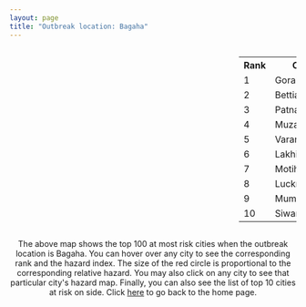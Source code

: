 ```yaml
---
layout: page
title: "Outbreak location: Bagaha"
---
```

<div style="width: 100%; overflow: auto;">
<div style="width: 75%; float: left;">
<div id="mapid">
<script src="https://buda-magenta.github.io/hazard_map/load_map.js"></script>

<script>
var marker_outbreak = L.marker([27.059011, 84.206464],{"autoPan": true}).addTo(map); marker_outbreak.bindTooltip("Bagaha").openTooltip();

var circle_1 = L.circle([26.671329, 83.364583], {"pane": "markerPane", "color": "red", "fill": true, "fillOpacity": 0.2, "fillRule": "evenodd", "lineCap": "round", "lineJoin": "round", "opacity": 1.0, "radius": 249644, "stroke": true, "weight": 3}).addTo(map);
circle_1.bindTooltip("Gorakhpur<br>rank: 1<br>hazard index: 0.249644")
circle_1.bindPopup('<a href="https://buda-magenta.github.io/hazard_map/Gorakhpur">Gorakhpur</a>')

var circle_2 = L.circle([26.791073, 84.560107], {"pane": "markerPane", "color": "red", "fill": true, "fillOpacity": 0.2, "fillRule": "evenodd", "lineCap": "round", "lineJoin": "round", "opacity": 1.0, "radius": 50873, "stroke": true, "weight": 3}).addTo(map);
circle_2.bindTooltip("Bettiah<br>rank: 2<br>hazard index: 0.050873")
circle_2.bindPopup('<a href="https://buda-magenta.github.io/hazard_map/Bettiah">Bettiah</a>')

var circle_3 = L.circle([25.609324, 85.123525], {"pane": "markerPane", "color": "red", "fill": true, "fillOpacity": 0.2, "fillRule": "evenodd", "lineCap": "round", "lineJoin": "round", "opacity": 1.0, "radius": 16638, "stroke": true, "weight": 3}).addTo(map);
circle_3.bindTooltip("Patna<br>rank: 3<br>hazard index: 0.016638")
circle_3.bindPopup('<a href="https://buda-magenta.github.io/hazard_map/Patna">Patna</a>')

var circle_4 = L.circle([26.148658, 85.340013], {"pane": "markerPane", "color": "red", "fill": true, "fillOpacity": 0.2, "fillRule": "evenodd", "lineCap": "round", "lineJoin": "round", "opacity": 1.0, "radius": 15309, "stroke": true, "weight": 3}).addTo(map);
circle_4.bindTooltip("Muzaffarpur<br>rank: 4<br>hazard index: 0.015310")
circle_4.bindPopup('<a href="https://buda-magenta.github.io/hazard_map/Muzaffarpur">Muzaffarpur</a>')

var circle_5 = L.circle([25.335649, 83.007629], {"pane": "markerPane", "color": "red", "fill": true, "fillOpacity": 0.2, "fillRule": "evenodd", "lineCap": "round", "lineJoin": "round", "opacity": 1.0, "radius": 9264, "stroke": true, "weight": 3}).addTo(map);
circle_5.bindTooltip("Varanasi<br>rank: 5<br>hazard index: 0.009265")
circle_5.bindPopup('<a href="https://buda-magenta.github.io/hazard_map/Varanasi">Varanasi</a>')

var circle_6 = L.circle([27.985060, 80.753845], {"pane": "markerPane", "color": "red", "fill": true, "fillOpacity": 0.2, "fillRule": "evenodd", "lineCap": "round", "lineJoin": "round", "opacity": 1.0, "radius": 7274, "stroke": true, "weight": 3}).addTo(map);
circle_6.bindTooltip("Lakhimpur<br>rank: 6<br>hazard index: 0.007275")
circle_6.bindPopup('<a href="https://buda-magenta.github.io/hazard_map/Lakhimpur">Lakhimpur</a>')

var circle_7 = L.circle([26.669512, 84.957411], {"pane": "markerPane", "color": "red", "fill": true, "fillOpacity": 0.2, "fillRule": "evenodd", "lineCap": "round", "lineJoin": "round", "opacity": 1.0, "radius": 7232, "stroke": true, "weight": 3}).addTo(map);
circle_7.bindTooltip("Motihari<br>rank: 7<br>hazard index: 0.007232")
circle_7.bindPopup('<a href="https://buda-magenta.github.io/hazard_map/Motihari">Motihari</a>')

var circle_8 = L.circle([26.838100, 80.934600], {"pane": "markerPane", "color": "red", "fill": true, "fillOpacity": 0.2, "fillRule": "evenodd", "lineCap": "round", "lineJoin": "round", "opacity": 1.0, "radius": 7078, "stroke": true, "weight": 3}).addTo(map);
circle_8.bindTooltip("Lucknow<br>rank: 8<br>hazard index: 0.007079")
circle_8.bindPopup('<a href="https://buda-magenta.github.io/hazard_map/Lucknow">Lucknow</a>')

var circle_9 = L.circle([19.075990, 72.877393], {"pane": "markerPane", "color": "red", "fill": true, "fillOpacity": 0.2, "fillRule": "evenodd", "lineCap": "round", "lineJoin": "round", "opacity": 1.0, "radius": 6067, "stroke": true, "weight": 3}).addTo(map);
circle_9.bindTooltip("Mumbai<br>rank: 9<br>hazard index: 0.006067")
circle_9.bindPopup('<a href="https://buda-magenta.github.io/hazard_map/Mumbai">Mumbai</a>')

var circle_10 = L.circle([26.131004, 84.391257], {"pane": "markerPane", "color": "red", "fill": true, "fillOpacity": 0.2, "fillRule": "evenodd", "lineCap": "round", "lineJoin": "round", "opacity": 1.0, "radius": 5061, "stroke": true, "weight": 3}).addTo(map);
circle_10.bindTooltip("Siwan<br>rank: 10<br>hazard index: 0.005062")
circle_10.bindPopup('<a href="https://buda-magenta.github.io/hazard_map/Siwan">Siwan</a>')

var circle_11 = L.circle([26.724789, 82.793269], {"pane": "markerPane", "color": "red", "fill": true, "fillOpacity": 0.2, "fillRule": "evenodd", "lineCap": "round", "lineJoin": "round", "opacity": 1.0, "radius": 4669, "stroke": true, "weight": 3}).addTo(map);
circle_11.bindTooltip("Basti<br>rank: 11<br>hazard index: 0.004670")
circle_11.bindPopup('<a href="https://buda-magenta.github.io/hazard_map/Basti">Basti</a>')

var circle_12 = L.circle([26.460914, 80.321759], {"pane": "markerPane", "color": "red", "fill": true, "fillOpacity": 0.2, "fillRule": "evenodd", "lineCap": "round", "lineJoin": "round", "opacity": 1.0, "radius": 3817, "stroke": true, "weight": 3}).addTo(map);
circle_12.bindTooltip("Kanpur<br>rank: 12<br>hazard index: 0.003818")
circle_12.bindPopup('<a href="https://buda-magenta.github.io/hazard_map/Kanpur">Kanpur</a>')

var circle_13 = L.circle([25.773344, 84.784977], {"pane": "markerPane", "color": "red", "fill": true, "fillOpacity": 0.2, "fillRule": "evenodd", "lineCap": "round", "lineJoin": "round", "opacity": 1.0, "radius": 3601, "stroke": true, "weight": 3}).addTo(map);
circle_13.bindTooltip("Chapra<br>rank: 13<br>hazard index: 0.003602")
circle_13.bindPopup('<a href="https://buda-magenta.github.io/hazard_map/Chapra">Chapra</a>')

var circle_14 = L.circle([26.055318, 82.993139], {"pane": "markerPane", "color": "red", "fill": true, "fillOpacity": 0.2, "fillRule": "evenodd", "lineCap": "round", "lineJoin": "round", "opacity": 1.0, "radius": 3068, "stroke": true, "weight": 3}).addTo(map);
circle_14.bindTooltip("Nizamabad<br>rank: 14<br>hazard index: 0.003069")
circle_14.bindPopup('<a href="https://buda-magenta.github.io/hazard_map/Nizamabad">Nizamabad</a>')

var circle_15 = L.circle([26.423847, 83.762732], {"pane": "markerPane", "color": "red", "fill": true, "fillOpacity": 0.2, "fillRule": "evenodd", "lineCap": "round", "lineJoin": "round", "opacity": 1.0, "radius": 3023, "stroke": true, "weight": 3}).addTo(map);
circle_15.bindTooltip("Deoria<br>rank: 15<br>hazard index: 0.003023")
circle_15.bindPopup('<a href="https://buda-magenta.github.io/hazard_map/Deoria">Deoria</a>')

var circle_16 = L.circle([25.531031, 78.652689], {"pane": "markerPane", "color": "red", "fill": true, "fillOpacity": 0.2, "fillRule": "evenodd", "lineCap": "round", "lineJoin": "round", "opacity": 1.0, "radius": 2885, "stroke": true, "weight": 3}).addTo(map);
circle_16.bindTooltip("Jhansi<br>rank: 16<br>hazard index: 0.002886")
circle_16.bindPopup('<a href="https://buda-magenta.github.io/hazard_map/Jhansi">Jhansi</a>')

var circle_17 = L.circle([25.954628, 83.647350], {"pane": "markerPane", "color": "red", "fill": true, "fillOpacity": 0.2, "fillRule": "evenodd", "lineCap": "round", "lineJoin": "round", "opacity": 1.0, "radius": 2836, "stroke": true, "weight": 3}).addTo(map);
circle_17.bindTooltip("Maunath Bhanjan<br>rank: 17<br>hazard index: 0.002836")
circle_17.bindPopup('<a href="https://buda-magenta.github.io/hazard_map/Maunath_Bhanjan">Maunath Bhanjan</a>')

var circle_18 = L.circle([28.651718, 77.221939], {"pane": "markerPane", "color": "red", "fill": true, "fillOpacity": 0.2, "fillRule": "evenodd", "lineCap": "round", "lineJoin": "round", "opacity": 1.0, "radius": 2654, "stroke": true, "weight": 3}).addTo(map);
circle_18.bindTooltip("Delhi<br>rank: 18<br>hazard index: 0.002655")
circle_18.bindPopup('<a href="https://buda-magenta.github.io/hazard_map/Delhi">Delhi</a>')

var circle_19 = L.circle([25.623457, 84.596839], {"pane": "markerPane", "color": "red", "fill": true, "fillOpacity": 0.2, "fillRule": "evenodd", "lineCap": "round", "lineJoin": "round", "opacity": 1.0, "radius": 2580, "stroke": true, "weight": 3}).addTo(map);
circle_19.bindTooltip("Arrah<br>rank: 19<br>hazard index: 0.002581")
circle_19.bindPopup('<a href="https://buda-magenta.github.io/hazard_map/Arrah">Arrah</a>')

var circle_20 = L.circle([26.269722, 82.994425], {"pane": "markerPane", "color": "red", "fill": true, "fillOpacity": 0.2, "fillRule": "evenodd", "lineCap": "round", "lineJoin": "round", "opacity": 1.0, "radius": 2084, "stroke": true, "weight": 3}).addTo(map);
circle_20.bindTooltip("Burhanpur<br>rank: 20<br>hazard index: 0.002085")
circle_20.bindPopup('<a href="https://buda-magenta.github.io/hazard_map/Burhanpur">Burhanpur</a>')

var circle_21 = L.circle([27.109667, 81.918329], {"pane": "markerPane", "color": "red", "fill": true, "fillOpacity": 0.2, "fillRule": "evenodd", "lineCap": "round", "lineJoin": "round", "opacity": 1.0, "radius": 2054, "stroke": true, "weight": 3}).addTo(map);
circle_21.bindTooltip("Gonda<br>rank: 21<br>hazard index: 0.002055")
circle_21.bindPopup('<a href="https://buda-magenta.github.io/hazard_map/Gonda">Gonda</a>')

var circle_22 = L.circle([25.623400, 85.041700], {"pane": "markerPane", "color": "red", "fill": true, "fillOpacity": 0.2, "fillRule": "evenodd", "lineCap": "round", "lineJoin": "round", "opacity": 1.0, "radius": 1801, "stroke": true, "weight": 3}).addTo(map);
circle_22.bindTooltip("Dinapur Nizamat<br>rank: 22<br>hazard index: 0.001801")
circle_22.bindPopup('<a href="https://buda-magenta.github.io/hazard_map/Dinapur_Nizamat">Dinapur Nizamat</a>')

var circle_23 = L.circle([26.083143, 86.032571], {"pane": "markerPane", "color": "red", "fill": true, "fillOpacity": 0.2, "fillRule": "evenodd", "lineCap": "round", "lineJoin": "round", "opacity": 1.0, "radius": 1698, "stroke": true, "weight": 3}).addTo(map);
circle_23.bindTooltip("Darbhanga<br>rank: 23<br>hazard index: 0.001699")
circle_23.bindPopup('<a href="https://buda-magenta.github.io/hazard_map/Darbhanga">Darbhanga</a>')

var circle_24 = L.circle([25.572433, 83.609605], {"pane": "markerPane", "color": "red", "fill": true, "fillOpacity": 0.2, "fillRule": "evenodd", "lineCap": "round", "lineJoin": "round", "opacity": 1.0, "radius": 1671, "stroke": true, "weight": 3}).addTo(map);
circle_24.bindTooltip("Medinipur<br>rank: 24<br>hazard index: 0.001672")
circle_24.bindPopup('<a href="https://buda-magenta.github.io/hazard_map/Medinipur">Medinipur</a>')

var circle_25 = L.circle([25.720581, 85.255560], {"pane": "markerPane", "color": "red", "fill": true, "fillOpacity": 0.2, "fillRule": "evenodd", "lineCap": "round", "lineJoin": "round", "opacity": 1.0, "radius": 1454, "stroke": true, "weight": 3}).addTo(map);
circle_25.bindTooltip("Hajipur<br>rank: 25<br>hazard index: 0.001454")
circle_25.bindPopup('<a href="https://buda-magenta.github.io/hazard_map/Hajipur">Hajipur</a>')

var circle_26 = L.circle([22.541418, 88.357691], {"pane": "markerPane", "color": "red", "fill": true, "fillOpacity": 0.2, "fillRule": "evenodd", "lineCap": "round", "lineJoin": "round", "opacity": 1.0, "radius": 1334, "stroke": true, "weight": 3}).addTo(map);
circle_26.bindTooltip("Kolkata<br>rank: 26<br>hazard index: 0.001335")
circle_26.bindPopup('<a href="https://buda-magenta.github.io/hazard_map/Kolkata">Kolkata</a>')

var circle_27 = L.circle([24.796436, 85.007956], {"pane": "markerPane", "color": "red", "fill": true, "fillOpacity": 0.2, "fillRule": "evenodd", "lineCap": "round", "lineJoin": "round", "opacity": 1.0, "radius": 848, "stroke": true, "weight": 3}).addTo(map);
circle_27.bindTooltip("Gaya<br>rank: 27<br>hazard index: 0.000848")
circle_27.bindPopup('<a href="https://buda-magenta.github.io/hazard_map/Gaya">Gaya</a>')

var circle_28 = L.circle([26.022697, 83.028873], {"pane": "markerPane", "color": "red", "fill": true, "fillOpacity": 0.2, "fillRule": "evenodd", "lineCap": "round", "lineJoin": "round", "opacity": 1.0, "radius": 833, "stroke": true, "weight": 3}).addTo(map);
circle_28.bindTooltip("Azamgarh<br>rank: 28<br>hazard index: 0.000833")
circle_28.bindPopup('<a href="https://buda-magenta.github.io/hazard_map/Azamgarh">Azamgarh</a>')

var circle_29 = L.circle([19.194329, 72.970178], {"pane": "markerPane", "color": "red", "fill": true, "fillOpacity": 0.2, "fillRule": "evenodd", "lineCap": "round", "lineJoin": "round", "opacity": 1.0, "radius": 636, "stroke": true, "weight": 3}).addTo(map);
circle_29.bindTooltip("Thane<br>rank: 29<br>hazard index: 0.000636")
circle_29.bindPopup('<a href="https://buda-magenta.github.io/hazard_map/Thane">Thane</a>')

var circle_30 = L.circle([25.562071, 84.015672], {"pane": "markerPane", "color": "red", "fill": true, "fillOpacity": 0.2, "fillRule": "evenodd", "lineCap": "round", "lineJoin": "round", "opacity": 1.0, "radius": 621, "stroke": true, "weight": 3}).addTo(map);
circle_30.bindTooltip("Buxar<br>rank: 30<br>hazard index: 0.000622")
circle_30.bindPopup('<a href="https://buda-magenta.github.io/hazard_map/Buxar">Buxar</a>')

var circle_31 = L.circle([25.877933, 84.119959], {"pane": "markerPane", "color": "red", "fill": true, "fillOpacity": 0.2, "fillRule": "evenodd", "lineCap": "round", "lineJoin": "round", "opacity": 1.0, "radius": 611, "stroke": true, "weight": 3}).addTo(map);
circle_31.bindTooltip("Ballia<br>rank: 31<br>hazard index: 0.000611")
circle_31.bindPopup('<a href="https://buda-magenta.github.io/hazard_map/Ballia">Ballia</a>')

var circle_32 = L.circle([23.258486, 77.401989], {"pane": "markerPane", "color": "red", "fill": true, "fillOpacity": 0.2, "fillRule": "evenodd", "lineCap": "round", "lineJoin": "round", "opacity": 1.0, "radius": 588, "stroke": true, "weight": 3}).addTo(map);
circle_32.bindTooltip("Bhopal<br>rank: 32<br>hazard index: 0.000588")
circle_32.bindPopup('<a href="https://buda-magenta.github.io/hazard_map/Bhopal">Bhopal</a>')

var circle_33 = L.circle([25.603508, 83.507454], {"pane": "markerPane", "color": "red", "fill": true, "fillOpacity": 0.2, "fillRule": "evenodd", "lineCap": "round", "lineJoin": "round", "opacity": 1.0, "radius": 586, "stroke": true, "weight": 3}).addTo(map);
circle_33.bindTooltip("Ghazipur<br>rank: 33<br>hazard index: 0.000587")
circle_33.bindPopup('<a href="https://buda-magenta.github.io/hazard_map/Ghazipur">Ghazipur</a>')

var circle_34 = L.circle([25.438130, 81.833800], {"pane": "markerPane", "color": "red", "fill": true, "fillOpacity": 0.2, "fillRule": "evenodd", "lineCap": "round", "lineJoin": "round", "opacity": 1.0, "radius": 566, "stroke": true, "weight": 3}).addTo(map);
circle_34.bindTooltip("Allahabad<br>rank: 34<br>hazard index: 0.000567")
circle_34.bindPopup('<a href="https://buda-magenta.github.io/hazard_map/Allahabad">Allahabad</a>')

var circle_35 = L.circle([25.512719, 86.090571], {"pane": "markerPane", "color": "red", "fill": true, "fillOpacity": 0.2, "fillRule": "evenodd", "lineCap": "round", "lineJoin": "round", "opacity": 1.0, "radius": 547, "stroke": true, "weight": 3}).addTo(map);
circle_35.bindTooltip("Begusarai<br>rank: 35<br>hazard index: 0.000548")
circle_35.bindPopup('<a href="https://buda-magenta.github.io/hazard_map/Begusarai">Begusarai</a>')

var circle_36 = L.circle([20.011247, 73.790236], {"pane": "markerPane", "color": "red", "fill": true, "fillOpacity": 0.2, "fillRule": "evenodd", "lineCap": "round", "lineJoin": "round", "opacity": 1.0, "radius": 499, "stroke": true, "weight": 3}).addTo(map);
circle_36.bindTooltip("Nashik<br>rank: 36<br>hazard index: 0.000500")
circle_36.bindPopup('<a href="https://buda-magenta.github.io/hazard_map/Nashik">Nashik</a>')

var circle_37 = L.circle([25.286698, 87.132254], {"pane": "markerPane", "color": "red", "fill": true, "fillOpacity": 0.2, "fillRule": "evenodd", "lineCap": "round", "lineJoin": "round", "opacity": 1.0, "radius": 471, "stroke": true, "weight": 3}).addTo(map);
circle_37.bindTooltip("Bhagalpur<br>rank: 37<br>hazard index: 0.000471")
circle_37.bindPopup('<a href="https://buda-magenta.github.io/hazard_map/Bhagalpur">Bhagalpur</a>')

var circle_38 = L.circle([23.795281, 86.430964], {"pane": "markerPane", "color": "red", "fill": true, "fillOpacity": 0.2, "fillRule": "evenodd", "lineCap": "round", "lineJoin": "round", "opacity": 1.0, "radius": 439, "stroke": true, "weight": 3}).addTo(map);
circle_38.bindTooltip("Dhanbad<br>rank: 38<br>hazard index: 0.000440")
circle_38.bindPopup('<a href="https://buda-magenta.github.io/hazard_map/Dhanbad">Dhanbad</a>')

var circle_39 = L.circle([23.370035, 85.325013], {"pane": "markerPane", "color": "red", "fill": true, "fillOpacity": 0.2, "fillRule": "evenodd", "lineCap": "round", "lineJoin": "round", "opacity": 1.0, "radius": 406, "stroke": true, "weight": 3}).addTo(map);
circle_39.bindTooltip("Ranchi<br>rank: 39<br>hazard index: 0.000406")
circle_39.bindPopup('<a href="https://buda-magenta.github.io/hazard_map/Ranchi">Ranchi</a>')

var circle_40 = L.circle([25.264902, 82.985787], {"pane": "markerPane", "color": "red", "fill": true, "fillOpacity": 0.2, "fillRule": "evenodd", "lineCap": "round", "lineJoin": "round", "opacity": 1.0, "radius": 335, "stroke": true, "weight": 3}).addTo(map);
circle_40.bindTooltip("Morvi<br>rank: 40<br>hazard index: 0.000336")
circle_40.bindPopup('<a href="https://buda-magenta.github.io/hazard_map/Morvi">Morvi</a>')

var circle_41 = L.circle([27.633333, 77.583333], {"pane": "markerPane", "color": "red", "fill": true, "fillOpacity": 0.2, "fillRule": "evenodd", "lineCap": "round", "lineJoin": "round", "opacity": 1.0, "radius": 331, "stroke": true, "weight": 3}).addTo(map);
circle_41.bindTooltip("Mathura<br>rank: 41<br>hazard index: 0.000331")
circle_41.bindPopup('<a href="https://buda-magenta.github.io/hazard_map/Mathura">Mathura</a>')

var circle_42 = L.circle([19.169335, 77.311013], {"pane": "markerPane", "color": "red", "fill": true, "fillOpacity": 0.2, "fillRule": "evenodd", "lineCap": "round", "lineJoin": "round", "opacity": 1.0, "radius": 323, "stroke": true, "weight": 3}).addTo(map);
circle_42.bindTooltip("Nanded Waghala<br>rank: 42<br>hazard index: 0.000323")
circle_42.bindPopup('<a href="https://buda-magenta.github.io/hazard_map/Nanded_Waghala">Nanded Waghala</a>')

var circle_43 = L.circle([25.560900, 87.647654], {"pane": "markerPane", "color": "red", "fill": true, "fillOpacity": 0.2, "fillRule": "evenodd", "lineCap": "round", "lineJoin": "round", "opacity": 1.0, "radius": 297, "stroke": true, "weight": 3}).addTo(map);
circle_43.bindTooltip("Katihar<br>rank: 43<br>hazard index: 0.000297")
circle_43.bindPopup('<a href="https://buda-magenta.github.io/hazard_map/Katihar">Katihar</a>')

var circle_44 = L.circle([26.716413, 88.430992], {"pane": "markerPane", "color": "red", "fill": true, "fillOpacity": 0.2, "fillRule": "evenodd", "lineCap": "round", "lineJoin": "round", "opacity": 1.0, "radius": 259, "stroke": true, "weight": 3}).addTo(map);
circle_44.bindTooltip("Siliguri<br>rank: 44<br>hazard index: 0.000259")
circle_44.bindPopup('<a href="https://buda-magenta.github.io/hazard_map/Siliguri">Siliguri</a>')

var circle_45 = L.circle([18.521428, 73.854454], {"pane": "markerPane", "color": "red", "fill": true, "fillOpacity": 0.2, "fillRule": "evenodd", "lineCap": "round", "lineJoin": "round", "opacity": 1.0, "radius": 253, "stroke": true, "weight": 3}).addTo(map);
circle_45.bindTooltip("Pune<br>rank: 45<br>hazard index: 0.000253")
circle_45.bindPopup('<a href="https://buda-magenta.github.io/hazard_map/Pune">Pune</a>')

var circle_46 = L.circle([17.388786, 78.461065], {"pane": "markerPane", "color": "red", "fill": true, "fillOpacity": 0.2, "fillRule": "evenodd", "lineCap": "round", "lineJoin": "round", "opacity": 1.0, "radius": 245, "stroke": true, "weight": 3}).addTo(map);
circle_46.bindTooltip("Hyderabad<br>rank: 46<br>hazard index: 0.000245")
circle_46.bindPopup('<a href="https://buda-magenta.github.io/hazard_map/Hyderabad">Hyderabad</a>')

var circle_47 = L.circle([28.457876, 79.405571], {"pane": "markerPane", "color": "red", "fill": true, "fillOpacity": 0.2, "fillRule": "evenodd", "lineCap": "round", "lineJoin": "round", "opacity": 1.0, "radius": 243, "stroke": true, "weight": 3}).addTo(map);
circle_47.bindTooltip("Bareilly<br>rank: 47<br>hazard index: 0.000244")
circle_47.bindPopup('<a href="https://buda-magenta.github.io/hazard_map/Bareilly">Bareilly</a>')

var circle_48 = L.circle([23.687130, 86.974659], {"pane": "markerPane", "color": "red", "fill": true, "fillOpacity": 0.2, "fillRule": "evenodd", "lineCap": "round", "lineJoin": "round", "opacity": 1.0, "radius": 237, "stroke": true, "weight": 3}).addTo(map);
circle_48.bindTooltip("Asansol<br>rank: 48<br>hazard index: 0.000237")
circle_48.bindPopup('<a href="https://buda-magenta.github.io/hazard_map/Asansol">Asansol</a>')

var circle_49 = L.circle([25.832642, 86.614893], {"pane": "markerPane", "color": "red", "fill": true, "fillOpacity": 0.2, "fillRule": "evenodd", "lineCap": "round", "lineJoin": "round", "opacity": 1.0, "radius": 234, "stroke": true, "weight": 3}).addTo(map);
circle_49.bindTooltip("Saharsa<br>rank: 49<br>hazard index: 0.000235")
circle_49.bindPopup('<a href="https://buda-magenta.github.io/hazard_map/Saharsa">Saharsa</a>')

var circle_50 = L.circle([25.205305, 85.514612], {"pane": "markerPane", "color": "red", "fill": true, "fillOpacity": 0.2, "fillRule": "evenodd", "lineCap": "round", "lineJoin": "round", "opacity": 1.0, "radius": 233, "stroke": true, "weight": 3}).addTo(map);
circle_50.bindTooltip("Biharsharif<br>rank: 50<br>hazard index: 0.000234")
circle_50.bindPopup('<a href="https://buda-magenta.github.io/hazard_map/Biharsharif">Biharsharif</a>')

var circle_51 = L.circle([23.160894, 79.949770], {"pane": "markerPane", "color": "red", "fill": true, "fillOpacity": 0.2, "fillRule": "evenodd", "lineCap": "round", "lineJoin": "round", "opacity": 1.0, "radius": 217, "stroke": true, "weight": 3}).addTo(map);
circle_51.bindTooltip("Jabalpur<br>rank: 51<br>hazard index: 0.000217")
circle_51.bindPopup('<a href="https://buda-magenta.github.io/hazard_map/Jabalpur">Jabalpur</a>')

var circle_52 = L.circle([23.021624, 72.579707], {"pane": "markerPane", "color": "red", "fill": true, "fillOpacity": 0.2, "fillRule": "evenodd", "lineCap": "round", "lineJoin": "round", "opacity": 1.0, "radius": 216, "stroke": true, "weight": 3}).addTo(map);
circle_52.bindTooltip("Ahmedabad<br>rank: 52<br>hazard index: 0.000216")
circle_52.bindPopup('<a href="https://buda-magenta.github.io/hazard_map/Ahmedabad">Ahmedabad</a>')

var circle_53 = L.circle([21.170200, 72.831100], {"pane": "markerPane", "color": "red", "fill": true, "fillOpacity": 0.2, "fillRule": "evenodd", "lineCap": "round", "lineJoin": "round", "opacity": 1.0, "radius": 214, "stroke": true, "weight": 3}).addTo(map);
circle_53.bindTooltip("Surat<br>rank: 53<br>hazard index: 0.000215")
circle_53.bindPopup('<a href="https://buda-magenta.github.io/hazard_map/Surat">Surat</a>')

var circle_54 = L.circle([25.280733, 83.125128], {"pane": "markerPane", "color": "red", "fill": true, "fillOpacity": 0.2, "fillRule": "evenodd", "lineCap": "round", "lineJoin": "round", "opacity": 1.0, "radius": 210, "stroke": true, "weight": 3}).addTo(map);
circle_54.bindTooltip("Mughal Sarai<br>rank: 54<br>hazard index: 0.000211")
circle_54.bindPopup('<a href="https://buda-magenta.github.io/hazard_map/Mughal_Sarai">Mughal Sarai</a>')

var circle_55 = L.circle([20.993276, 75.839983], {"pane": "markerPane", "color": "red", "fill": true, "fillOpacity": 0.2, "fillRule": "evenodd", "lineCap": "round", "lineJoin": "round", "opacity": 1.0, "radius": 207, "stroke": true, "weight": 3}).addTo(map);
circle_55.bindTooltip("Bhusawal<br>rank: 55<br>hazard index: 0.000207")
circle_55.bindPopup('<a href="https://buda-magenta.github.io/hazard_map/Bhusawal">Bhusawal</a>')

var circle_56 = L.circle([28.863842, 78.805778], {"pane": "markerPane", "color": "red", "fill": true, "fillOpacity": 0.2, "fillRule": "evenodd", "lineCap": "round", "lineJoin": "round", "opacity": 1.0, "radius": 206, "stroke": true, "weight": 3}).addTo(map);
circle_56.bindTooltip("Moradabad<br>rank: 56<br>hazard index: 0.000206")
circle_56.bindPopup('<a href="https://buda-magenta.github.io/hazard_map/Moradabad">Moradabad</a>')

var circle_57 = L.circle([25.795593, 82.488341], {"pane": "markerPane", "color": "red", "fill": true, "fillOpacity": 0.2, "fillRule": "evenodd", "lineCap": "round", "lineJoin": "round", "opacity": 1.0, "radius": 205, "stroke": true, "weight": 3}).addTo(map);
circle_57.bindTooltip("Jaunpur<br>rank: 57<br>hazard index: 0.000206")
circle_57.bindPopup('<a href="https://buda-magenta.github.io/hazard_map/Jaunpur">Jaunpur</a>')

var circle_58 = L.circle([26.250000, 81.250000], {"pane": "markerPane", "color": "red", "fill": true, "fillOpacity": 0.2, "fillRule": "evenodd", "lineCap": "round", "lineJoin": "round", "opacity": 1.0, "radius": 197, "stroke": true, "weight": 3}).addTo(map);
circle_58.bindTooltip("Rae Bareli<br>rank: 58<br>hazard index: 0.000198")
circle_58.bindPopup('<a href="https://buda-magenta.github.io/hazard_map/Rae_Bareli">Rae Bareli</a>')

var circle_59 = L.circle([25.895924, 82.437716], {"pane": "markerPane", "color": "red", "fill": true, "fillOpacity": 0.2, "fillRule": "evenodd", "lineCap": "round", "lineJoin": "round", "opacity": 1.0, "radius": 193, "stroke": true, "weight": 3}).addTo(map);
circle_59.bindTooltip("Badlapur<br>rank: 59<br>hazard index: 0.000194")
circle_59.bindPopup('<a href="https://buda-magenta.github.io/hazard_map/Badlapur">Badlapur</a>')

var circle_60 = L.circle([25.152471, 85.006878], {"pane": "markerPane", "color": "red", "fill": true, "fillOpacity": 0.2, "fillRule": "evenodd", "lineCap": "round", "lineJoin": "round", "opacity": 1.0, "radius": 191, "stroke": true, "weight": 3}).addTo(map);
circle_60.bindTooltip("Jehanabad<br>rank: 60<br>hazard index: 0.000192")
circle_60.bindPopup('<a href="https://buda-magenta.github.io/hazard_map/Jehanabad">Jehanabad</a>')

var circle_61 = L.circle([30.909016, 75.851601], {"pane": "markerPane", "color": "red", "fill": true, "fillOpacity": 0.2, "fillRule": "evenodd", "lineCap": "round", "lineJoin": "round", "opacity": 1.0, "radius": 175, "stroke": true, "weight": 3}).addTo(map);
circle_61.bindTooltip("Ludhiana<br>rank: 61<br>hazard index: 0.000175")
circle_61.bindPopup('<a href="https://buda-magenta.github.io/hazard_map/Ludhiana">Ludhiana</a>')

var circle_62 = L.circle([26.180598, 91.753943], {"pane": "markerPane", "color": "red", "fill": true, "fillOpacity": 0.2, "fillRule": "evenodd", "lineCap": "round", "lineJoin": "round", "opacity": 1.0, "radius": 168, "stroke": true, "weight": 3}).addTo(map);
circle_62.bindTooltip("Guwahati<br>rank: 62<br>hazard index: 0.000169")
circle_62.bindPopup('<a href="https://buda-magenta.github.io/hazard_map/Guwahati">Guwahati</a>')

var circle_63 = L.circle([21.237947, 81.633683], {"pane": "markerPane", "color": "red", "fill": true, "fillOpacity": 0.2, "fillRule": "evenodd", "lineCap": "round", "lineJoin": "round", "opacity": 1.0, "radius": 162, "stroke": true, "weight": 3}).addTo(map);
circle_63.bindTooltip("Raipur<br>rank: 63<br>hazard index: 0.000162")
circle_63.bindPopup('<a href="https://buda-magenta.github.io/hazard_map/Raipur">Raipur</a>')

var circle_64 = L.circle([26.638076, 82.059024], {"pane": "markerPane", "color": "red", "fill": true, "fillOpacity": 0.2, "fillRule": "evenodd", "lineCap": "round", "lineJoin": "round", "opacity": 1.0, "radius": 159, "stroke": true, "weight": 3}).addTo(map);
circle_64.bindTooltip("Faizabad<br>rank: 64<br>hazard index: 0.000159")
circle_64.bindPopup('<a href="https://buda-magenta.github.io/hazard_map/Faizabad">Faizabad</a>')

var circle_65 = L.circle([24.900100, 84.018211], {"pane": "markerPane", "color": "red", "fill": true, "fillOpacity": 0.2, "fillRule": "evenodd", "lineCap": "round", "lineJoin": "round", "opacity": 1.0, "radius": 157, "stroke": true, "weight": 3}).addTo(map);
circle_65.bindTooltip("Sasaram<br>rank: 65<br>hazard index: 0.000158")
circle_65.bindPopup('<a href="https://buda-magenta.github.io/hazard_map/Sasaram">Sasaram</a>')

var circle_66 = L.circle([23.699128, 85.991069], {"pane": "markerPane", "color": "red", "fill": true, "fillOpacity": 0.2, "fillRule": "evenodd", "lineCap": "round", "lineJoin": "round", "opacity": 1.0, "radius": 156, "stroke": true, "weight": 3}).addTo(map);
circle_66.bindTooltip("Bokaro<br>rank: 66<br>hazard index: 0.000157")
circle_66.bindPopup('<a href="https://buda-magenta.github.io/hazard_map/Bokaro">Bokaro</a>')

var circle_67 = L.circle([23.535048, 87.338043], {"pane": "markerPane", "color": "red", "fill": true, "fillOpacity": 0.2, "fillRule": "evenodd", "lineCap": "round", "lineJoin": "round", "opacity": 1.0, "radius": 151, "stroke": true, "weight": 3}).addTo(map);
circle_67.bindTooltip("Durgapur<br>rank: 67<br>hazard index: 0.000152")
circle_67.bindPopup('<a href="https://buda-magenta.github.io/hazard_map/Durgapur">Durgapur</a>')

var circle_68 = L.circle([28.923397, 78.488317], {"pane": "markerPane", "color": "red", "fill": true, "fillOpacity": 0.2, "fillRule": "evenodd", "lineCap": "round", "lineJoin": "round", "opacity": 1.0, "radius": 140, "stroke": true, "weight": 3}).addTo(map);
circle_68.bindTooltip("Amroha<br>rank: 68<br>hazard index: 0.000141")
circle_68.bindPopup('<a href="https://buda-magenta.github.io/hazard_map/Amroha">Amroha</a>')

var circle_69 = L.circle([23.131954, 87.207397], {"pane": "markerPane", "color": "red", "fill": true, "fillOpacity": 0.2, "fillRule": "evenodd", "lineCap": "round", "lineJoin": "round", "opacity": 1.0, "radius": 136, "stroke": true, "weight": 3}).addTo(map);
circle_69.bindTooltip("Bankura<br>rank: 69<br>hazard index: 0.000136")
circle_69.bindPopup('<a href="https://buda-magenta.github.io/hazard_map/Bankura">Bankura</a>')

var circle_70 = L.circle([25.133173, 86.525040], {"pane": "markerPane", "color": "red", "fill": true, "fillOpacity": 0.2, "fillRule": "evenodd", "lineCap": "round", "lineJoin": "round", "opacity": 1.0, "radius": 128, "stroke": true, "weight": 3}).addTo(map);
circle_70.bindTooltip("Kharagpur<br>rank: 70<br>hazard index: 0.000128")
circle_70.bindPopup('<a href="https://buda-magenta.github.io/hazard_map/Kharagpur">Kharagpur</a>')

var circle_71 = L.circle([23.730215, 86.839671], {"pane": "markerPane", "color": "red", "fill": true, "fillOpacity": 0.2, "fillRule": "evenodd", "lineCap": "round", "lineJoin": "round", "opacity": 1.0, "radius": 118, "stroke": true, "weight": 3}).addTo(map);
circle_71.bindTooltip("Kulti<br>rank: 71<br>hazard index: 0.000119")
circle_71.bindPopup('<a href="https://buda-magenta.github.io/hazard_map/Kulti">Kulti</a>')

var circle_72 = L.circle([18.434644, 79.132265], {"pane": "markerPane", "color": "red", "fill": true, "fillOpacity": 0.2, "fillRule": "evenodd", "lineCap": "round", "lineJoin": "round", "opacity": 1.0, "radius": 111, "stroke": true, "weight": 3}).addTo(map);
circle_72.bindTooltip("Karimnagar<br>rank: 72<br>hazard index: 0.000111")
circle_72.bindPopup('<a href="https://buda-magenta.github.io/hazard_map/Karimnagar">Karimnagar</a>')

var circle_73 = L.circle([26.203725, 78.157363], {"pane": "markerPane", "color": "red", "fill": true, "fillOpacity": 0.2, "fillRule": "evenodd", "lineCap": "round", "lineJoin": "round", "opacity": 1.0, "radius": 109, "stroke": true, "weight": 3}).addTo(map);
circle_73.bindTooltip("Gwalior<br>rank: 73<br>hazard index: 0.000110")
circle_73.bindPopup('<a href="https://buda-magenta.github.io/hazard_map/Gwalior">Gwalior</a>')

var circle_74 = L.circle([21.149813, 79.082056], {"pane": "markerPane", "color": "red", "fill": true, "fillOpacity": 0.2, "fillRule": "evenodd", "lineCap": "round", "lineJoin": "round", "opacity": 1.0, "radius": 107, "stroke": true, "weight": 3}).addTo(map);
circle_74.bindTooltip("Nagpur<br>rank: 74<br>hazard index: 0.000107")
circle_74.bindPopup('<a href="https://buda-magenta.github.io/hazard_map/Nagpur">Nagpur</a>')

var circle_75 = L.circle([24.500000, 81.000000], {"pane": "markerPane", "color": "red", "fill": true, "fillOpacity": 0.2, "fillRule": "evenodd", "lineCap": "round", "lineJoin": "round", "opacity": 1.0, "radius": 102, "stroke": true, "weight": 3}).addTo(map);
circle_75.bindTooltip("Satna<br>rank: 75<br>hazard index: 0.000103")
circle_75.bindPopup('<a href="https://buda-magenta.github.io/hazard_map/Satna">Satna</a>')

var circle_76 = L.circle([26.242511, 82.296169], {"pane": "markerPane", "color": "red", "fill": true, "fillOpacity": 0.2, "fillRule": "evenodd", "lineCap": "round", "lineJoin": "round", "opacity": 1.0, "radius": 102, "stroke": true, "weight": 3}).addTo(map);
circle_76.bindTooltip("Sultanpur<br>rank: 76<br>hazard index: 0.000103")
circle_76.bindPopup('<a href="https://buda-magenta.github.io/hazard_map/Sultanpur">Sultanpur</a>')

var circle_77 = L.circle([27.504639, 80.829466], {"pane": "markerPane", "color": "red", "fill": true, "fillOpacity": 0.2, "fillRule": "evenodd", "lineCap": "round", "lineJoin": "round", "opacity": 1.0, "radius": 101, "stroke": true, "weight": 3}).addTo(map);
circle_77.bindTooltip("Sitapur<br>rank: 77<br>hazard index: 0.000101")
circle_77.bindPopup('<a href="https://buda-magenta.github.io/hazard_map/Sitapur">Sitapur</a>')

var circle_78 = L.circle([12.979120, 77.591300], {"pane": "markerPane", "color": "red", "fill": true, "fillOpacity": 0.2, "fillRule": "evenodd", "lineCap": "round", "lineJoin": "round", "opacity": 1.0, "radius": 99, "stroke": true, "weight": 3}).addTo(map);
circle_78.bindTooltip("Bangalore<br>rank: 78<br>hazard index: 0.000099")
circle_78.bindPopup('<a href="https://buda-magenta.github.io/hazard_map/Bangalore">Bangalore</a>')

var circle_79 = L.circle([31.634308, 74.873679], {"pane": "markerPane", "color": "red", "fill": true, "fillOpacity": 0.2, "fillRule": "evenodd", "lineCap": "round", "lineJoin": "round", "opacity": 1.0, "radius": 99, "stroke": true, "weight": 3}).addTo(map);
circle_79.bindTooltip("Amritsar<br>rank: 79<br>hazard index: 0.000099")
circle_79.bindPopup('<a href="https://buda-magenta.github.io/hazard_map/Amritsar">Amritsar</a>')

var circle_80 = L.circle([20.843512, 75.525927], {"pane": "markerPane", "color": "red", "fill": true, "fillOpacity": 0.2, "fillRule": "evenodd", "lineCap": "round", "lineJoin": "round", "opacity": 1.0, "radius": 96, "stroke": true, "weight": 3}).addTo(map);
circle_80.bindTooltip("Jalgaon<br>rank: 80<br>hazard index: 0.000096")
circle_80.bindPopup('<a href="https://buda-magenta.github.io/hazard_map/Jalgaon">Jalgaon</a>')

var circle_81 = L.circle([26.915458, 75.818982], {"pane": "markerPane", "color": "red", "fill": true, "fillOpacity": 0.2, "fillRule": "evenodd", "lineCap": "round", "lineJoin": "round", "opacity": 1.0, "radius": 93, "stroke": true, "weight": 3}).addTo(map);
circle_81.bindTooltip("Jaipur<br>rank: 81<br>hazard index: 0.000094")
circle_81.bindPopup('<a href="https://buda-magenta.github.io/hazard_map/Jaipur">Jaipur</a>')

var circle_82 = L.circle([31.292011, 75.568058], {"pane": "markerPane", "color": "red", "fill": true, "fillOpacity": 0.2, "fillRule": "evenodd", "lineCap": "round", "lineJoin": "round", "opacity": 1.0, "radius": 93, "stroke": true, "weight": 3}).addTo(map);
circle_82.bindTooltip("Jalandhar<br>rank: 82<br>hazard index: 0.000094")
circle_82.bindPopup('<a href="https://buda-magenta.github.io/hazard_map/Jalandhar">Jalandhar</a>')

var circle_83 = L.circle([28.794068, 79.185930], {"pane": "markerPane", "color": "red", "fill": true, "fillOpacity": 0.2, "fillRule": "evenodd", "lineCap": "round", "lineJoin": "round", "opacity": 1.0, "radius": 86, "stroke": true, "weight": 3}).addTo(map);
circle_83.bindTooltip("Rampur<br>rank: 83<br>hazard index: 0.000087")
circle_83.bindPopup('<a href="https://buda-magenta.github.io/hazard_map/Rampur">Rampur</a>')

var circle_84 = L.circle([18.627929, 73.800983], {"pane": "markerPane", "color": "red", "fill": true, "fillOpacity": 0.2, "fillRule": "evenodd", "lineCap": "round", "lineJoin": "round", "opacity": 1.0, "radius": 85, "stroke": true, "weight": 3}).addTo(map);
circle_84.bindTooltip("Pimpri Chinchwad<br>rank: 84<br>hazard index: 0.000085")
circle_84.bindPopup('<a href="https://buda-magenta.github.io/hazard_map/Pimpri_Chinchwad">Pimpri Chinchwad</a>')

var circle_85 = L.circle([23.250000, 87.750000], {"pane": "markerPane", "color": "red", "fill": true, "fillOpacity": 0.2, "fillRule": "evenodd", "lineCap": "round", "lineJoin": "round", "opacity": 1.0, "radius": 84, "stroke": true, "weight": 3}).addTo(map);
circle_85.bindTooltip("Barddhaman<br>rank: 85<br>hazard index: 0.000084")
circle_85.bindPopup('<a href="https://buda-magenta.github.io/hazard_map/Barddhaman">Barddhaman</a>')

var circle_86 = L.circle([21.977864, 76.568828], {"pane": "markerPane", "color": "red", "fill": true, "fillOpacity": 0.2, "fillRule": "evenodd", "lineCap": "round", "lineJoin": "round", "opacity": 1.0, "radius": 83, "stroke": true, "weight": 3}).addTo(map);
circle_86.bindTooltip("Khandwa<br>rank: 86<br>hazard index: 0.000084")
circle_86.bindPopup('<a href="https://buda-magenta.github.io/hazard_map/Khandwa">Khandwa</a>')

var circle_87 = L.circle([27.338577, 80.097526], {"pane": "markerPane", "color": "red", "fill": true, "fillOpacity": 0.2, "fillRule": "evenodd", "lineCap": "round", "lineJoin": "round", "opacity": 1.0, "radius": 81, "stroke": true, "weight": 3}).addTo(map);
circle_87.bindTooltip("Hardoi<br>rank: 87<br>hazard index: 0.000081")
circle_87.bindPopup('<a href="https://buda-magenta.github.io/hazard_map/Hardoi">Hardoi</a>')

var circle_88 = L.circle([27.437194, 79.489129], {"pane": "markerPane", "color": "red", "fill": true, "fillOpacity": 0.2, "fillRule": "evenodd", "lineCap": "round", "lineJoin": "round", "opacity": 1.0, "radius": 78, "stroke": true, "weight": 3}).addTo(map);
circle_88.bindTooltip("Farrukhabad<br>rank: 88<br>hazard index: 0.000079")
circle_88.bindPopup('<a href="https://buda-magenta.github.io/hazard_map/Farrukhabad">Farrukhabad</a>')

var circle_89 = L.circle([29.988077, 77.508130], {"pane": "markerPane", "color": "red", "fill": true, "fillOpacity": 0.2, "fillRule": "evenodd", "lineCap": "round", "lineJoin": "round", "opacity": 1.0, "radius": 77, "stroke": true, "weight": 3}).addTo(map);
circle_89.bindTooltip("Saharanpur<br>rank: 89<br>hazard index: 0.000077")
circle_89.bindPopup('<a href="https://buda-magenta.github.io/hazard_map/Saharanpur">Saharanpur</a>')

var circle_90 = L.circle([13.083694, 80.270186], {"pane": "markerPane", "color": "red", "fill": true, "fillOpacity": 0.2, "fillRule": "evenodd", "lineCap": "round", "lineJoin": "round", "opacity": 1.0, "radius": 76, "stroke": true, "weight": 3}).addTo(map);
circle_90.bindTooltip("Chennai<br>rank: 90<br>hazard index: 0.000077")
circle_90.bindPopup('<a href="https://buda-magenta.github.io/hazard_map/Chennai">Chennai</a>')

var circle_91 = L.circle([27.912633, 79.746563], {"pane": "markerPane", "color": "red", "fill": true, "fillOpacity": 0.2, "fillRule": "evenodd", "lineCap": "round", "lineJoin": "round", "opacity": 1.0, "radius": 76, "stroke": true, "weight": 3}).addTo(map);
circle_91.bindTooltip("Shahjahanpur<br>rank: 91<br>hazard index: 0.000076")
circle_91.bindPopup('<a href="https://buda-magenta.github.io/hazard_map/Shahjahanpur">Shahjahanpur</a>')

var circle_92 = L.circle([19.439885, 72.880383], {"pane": "markerPane", "color": "red", "fill": true, "fillOpacity": 0.2, "fillRule": "evenodd", "lineCap": "round", "lineJoin": "round", "opacity": 1.0, "radius": 72, "stroke": true, "weight": 3}).addTo(map);
circle_92.bindTooltip("Vasai<br>rank: 92<br>hazard index: 0.000073")
circle_92.bindPopup('<a href="https://buda-magenta.github.io/hazard_map/Vasai">Vasai</a>')

var circle_93 = L.circle([19.261944, 73.194760], {"pane": "markerPane", "color": "red", "fill": true, "fillOpacity": 0.2, "fillRule": "evenodd", "lineCap": "round", "lineJoin": "round", "opacity": 1.0, "radius": 71, "stroke": true, "weight": 3}).addTo(map);
circle_93.bindTooltip("Ulhas Nagar<br>rank: 93<br>hazard index: 0.000072")
circle_93.bindPopup('<a href="https://buda-magenta.github.io/hazard_map/Ulhas_Nagar">Ulhas Nagar</a>')

var circle_94 = L.circle([15.398403, 73.812918], {"pane": "markerPane", "color": "red", "fill": true, "fillOpacity": 0.2, "fillRule": "evenodd", "lineCap": "round", "lineJoin": "round", "opacity": 1.0, "radius": 69, "stroke": true, "weight": 3}).addTo(map);
circle_94.bindTooltip("Vasco Da Gama<br>rank: 94<br>hazard index: 0.000070")
circle_94.bindPopup('<a href="https://buda-magenta.github.io/hazard_map/Vasco_Da_Gama">Vasco Da Gama</a>')

var circle_95 = L.circle([25.329791, 86.456777], {"pane": "markerPane", "color": "red", "fill": true, "fillOpacity": 0.2, "fillRule": "evenodd", "lineCap": "round", "lineJoin": "round", "opacity": 1.0, "radius": 68, "stroke": true, "weight": 3}).addTo(map);
circle_95.bindTooltip("Jamalpur<br>rank: 95<br>hazard index: 0.000068")
circle_95.bindPopup('<a href="https://buda-magenta.github.io/hazard_map/Jamalpur">Jamalpur</a>')

var circle_96 = L.circle([27.175255, 78.009816], {"pane": "markerPane", "color": "red", "fill": true, "fillOpacity": 0.2, "fillRule": "evenodd", "lineCap": "round", "lineJoin": "round", "opacity": 1.0, "radius": 68, "stroke": true, "weight": 3}).addTo(map);
circle_96.bindTooltip("Agra<br>rank: 96<br>hazard index: 0.000068")
circle_96.bindPopup('<a href="https://buda-magenta.github.io/hazard_map/Agra">Agra</a>')

var circle_97 = L.circle([22.297314, 73.194257], {"pane": "markerPane", "color": "red", "fill": true, "fillOpacity": 0.2, "fillRule": "evenodd", "lineCap": "round", "lineJoin": "round", "opacity": 1.0, "radius": 64, "stroke": true, "weight": 3}).addTo(map);
circle_97.bindTooltip("Vadodara<br>rank: 97<br>hazard index: 0.000065")
circle_97.bindPopup('<a href="https://buda-magenta.github.io/hazard_map/Vadodara">Vadodara</a>')

var circle_98 = L.circle([25.935955, 79.424328], {"pane": "markerPane", "color": "red", "fill": true, "fillOpacity": 0.2, "fillRule": "evenodd", "lineCap": "round", "lineJoin": "round", "opacity": 1.0, "radius": 62, "stroke": true, "weight": 3}).addTo(map);
circle_98.bindTooltip("Orai<br>rank: 98<br>hazard index: 0.000062")
circle_98.bindPopup('<a href="https://buda-magenta.github.io/hazard_map/Orai">Orai</a>')

var circle_99 = L.circle([28.740613, 77.835426], {"pane": "markerPane", "color": "red", "fill": true, "fillOpacity": 0.2, "fillRule": "evenodd", "lineCap": "round", "lineJoin": "round", "opacity": 1.0, "radius": 57, "stroke": true, "weight": 3}).addTo(map);
circle_99.bindTooltip("Hapur<br>rank: 99<br>hazard index: 0.000057")
circle_99.bindPopup('<a href="https://buda-magenta.github.io/hazard_map/Hapur">Hapur</a>')

var circle_100 = L.circle([22.720362, 75.868200], {"pane": "markerPane", "color": "red", "fill": true, "fillOpacity": 0.2, "fillRule": "evenodd", "lineCap": "round", "lineJoin": "round", "opacity": 1.0, "radius": 55, "stroke": true, "weight": 3}).addTo(map);
circle_100.bindTooltip("Indore<br>rank: 100<br>hazard index: 0.000055")
circle_100.bindPopup('<a href="https://buda-magenta.github.io/hazard_map/Indore">Indore</a>')
</script>
</div>
</div>


<div style="width: 20%; float: right;">
<table>
<tr>
<th>Rank</th>
<th>City</th>
</tr>

<tr>
<td>1</td>
<td>Gorakhpur</td>
</tr>

<tr>
<td>2</td>
<td>Bettiah</td>
</tr>

<tr>
<td>3</td>
<td>Patna</td>
</tr>

<tr>
<td>4</td>
<td>Muzaffarpur</td>
</tr>

<tr>
<td>5</td>
<td>Varanasi</td>
</tr>

<tr>
<td>6</td>
<td>Lakhimpur</td>
</tr>

<tr>
<td>7</td>
<td>Motihari</td>
</tr>

<tr>
<td>8</td>
<td>Lucknow</td>
</tr>

<tr>
<td>9</td>
<td>Mumbai</td>
</tr>

<tr>
<td>10</td>
<td>Siwan</td>
</tr>

</table>
</div>
</div>


<p align="center"> The above map shows the top 100 at most risk cities when the outbreak location is Bagaha. You can hover over any city to see the corresponding rank and the hazard index. The size of the red circle is proportional to the corresponding relative hazard. You may also click on any city to see that particular city's hazard map. Finally, you can also see the list of top 10 cities at risk on side.  Click <a href="https://buda-magenta.github.io/hazard_map/">here</a> to go back to the home page.
</p>